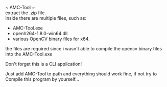 ~ AMC-Tool ~ <br>
extract the .zip file.<br>
Inside there are multiple files, such as: <br>
- AMC-Tool.exe
- openh264-1.8.0-win64.dll
- various OpenCV binary files for x64.

the files are required since i wasn't able to compile the opencv binary files into the AMC-Tool.exe <br>

Don't forget this is a CLI application!

Just add AMC-Tool to path and everything should work fine, if not try to Compile this program by yourself...
